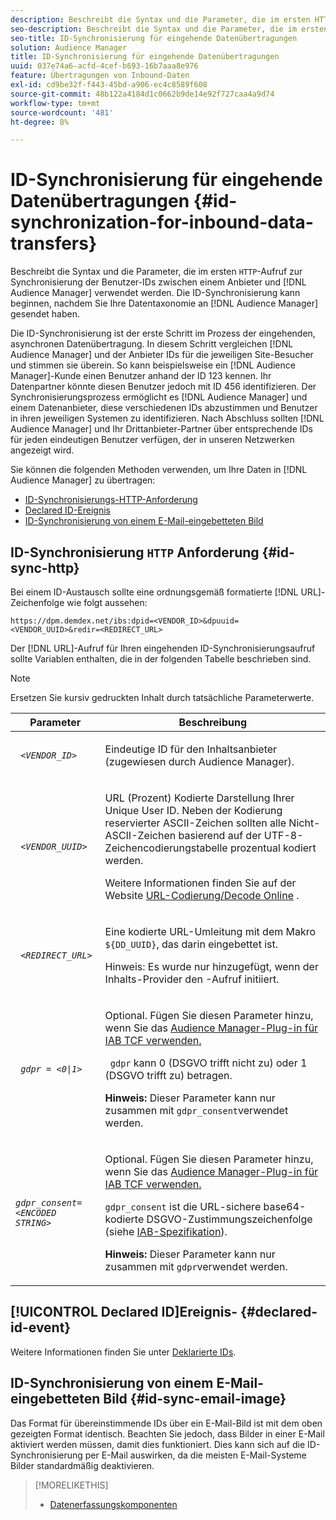 ```yaml
---
description: Beschreibt die Syntax und die Parameter, die im ersten HTTP-Aufruf zum Synchronisieren von Benutzer-IDs zwischen einem Anbieter und Audience Manager verwendet werden. Die ID-Synchronisierung kann beginnen, nachdem Sie Ihre Datentaxonomie an Audience Manager gesendet haben.
seo-description: Beschreibt die Syntax und die Parameter, die im ersten HTTP-Aufruf zum Synchronisieren von Benutzer-IDs zwischen einem Anbieter und Audience Manager verwendet werden. Die ID-Synchronisierung kann beginnen, nachdem Sie Ihre Datentaxonomie an Audience Manager gesendet haben.
seo-title: ID-Synchronisierung für eingehende Datenübertragungen
solution: Audience Manager
title: ID-Synchronisierung für eingehende Datenübertragungen
uuid: 037e74a6-acfd-4cef-b693-16b7aaa8e976
feature: Übertragungen von Inbound-Daten
exl-id: cd9be32f-f443-45bd-a906-ec4c8589f608
source-git-commit: 48b122a4184d1c0662b9de14e92f727caa4a9d74
workflow-type: tm+mt
source-wordcount: '481'
ht-degree: 8%

---
```


# ID-Synchronisierung für eingehende Datenübertragungen {#id-synchronization-for-inbound-data-transfers}

Beschreibt die Syntax und die Parameter, die im ersten `HTTP`-Aufruf zur Synchronisierung der Benutzer-IDs zwischen einem Anbieter und [!DNL Audience Manager] verwendet werden. Die ID-Synchronisierung kann beginnen, nachdem Sie Ihre Datentaxonomie an [!DNL Audience Manager] gesendet haben.

Die ID-Synchronisierung ist der erste Schritt im Prozess der eingehenden, asynchronen Datenübertragung. In diesem Schritt vergleichen [!DNL Audience Manager] und der Anbieter IDs für die jeweiligen Site-Besucher und stimmen sie überein. So kann beispielsweise ein [!DNL Audience Manager]-Kunde einen Benutzer anhand der ID 123 kennen. Ihr Datenpartner könnte diesen Benutzer jedoch mit ID 456 identifizieren. Der Synchronisierungsprozess ermöglicht es [!DNL Audience Manager] und einem Datenanbieter, diese verschiedenen IDs abzustimmen und Benutzer in ihren jeweiligen Systemen zu identifizieren. Nach Abschluss sollten [!DNL Audience Manager] und Ihr Drittanbieter-Partner über entsprechende IDs für jeden eindeutigen Benutzer verfügen, der in unseren Netzwerken angezeigt wird.

Sie können die folgenden Methoden verwenden, um Ihre Daten in [!DNL Audience Manager] zu übertragen:

* [ID-Synchronisierungs-HTTP-Anforderung](../../../integration/sending-audience-data/batch-data-transfer-explained/id-sync-http.md#id-sync-http)
* [Declared ID-Ereignis](../../../integration/sending-audience-data/batch-data-transfer-explained/id-sync-http.md#declared-id-event)
* [ID-Synchronisierung von einem E-Mail-eingebetteten Bild](../../../integration/sending-audience-data/batch-data-transfer-explained/id-sync-http.md#id-sync-email-image)

## ID-Synchronisierung `HTTP` Anforderung {#id-sync-http}

Bei einem ID-Austausch sollte eine ordnungsgemäß formatierte [!DNL URL]-Zeichenfolge wie folgt aussehen:

```
https://dpm.demdex.net/ibs:dpid=<VENDOR_ID>&dpuuid=<VENDOR_UUID>&redir=<REDIRECT_URL>
```

Der [!DNL URL]-Aufruf für Ihren eingehenden ID-Synchronisierungsaufruf sollte Variablen enthalten, die in der folgenden Tabelle beschrieben sind.

>[!NOTE]
>
>Ersetzen Sie kursiv gedruckten Inhalt durch tatsächliche Parameterwerte.

<table id="table_EB9F4246E2A34ABB8ED06EA458EB186F"> 
 <thead> 
  <tr> 
   <th colname="col1" class="entry"> Parameter </th> 
   <th colname="col2" class="entry"> Beschreibung </th> 
  </tr> 
 </thead>
 <tbody> 
  <tr> 
   <td colname="col1"> <code> <i>&lt;VENDOR_ID&gt;</i> </code> </td> 
   <td colname="col2"> <p>Eindeutige ID für den Inhaltsanbieter (zugewiesen durch <span class="keyword"> Audience Manager</span>). </p> </td> 
  </tr> 
  <tr> 
   <td colname="col1"> <code> <i>&lt;VENDOR_UUID&gt;</i> </code> </td> 
   <td colname="col2"> <p>URL (Prozent) Kodierte Darstellung Ihrer Unique User ID. Neben der Kodierung reservierter ASCII-Zeichen sollten alle Nicht-ASCII-Zeichen basierend auf der UTF-8-Zeichencodierungstabelle prozentual kodiert werden. </p> <p>Weitere Informationen finden Sie auf der Website <a href="https://www.url-encode-decode.com" format="http" scope="external"> URL-Codierung/Decode Online</a> . </p> </td> 
  </tr> 
  <tr> 
   <td colname="col1"> <code> <i>&lt;REDIRECT_URL&gt;</i> </code> </td> 
   <td colname="col2"> <p>Eine kodierte URL-Umleitung mit dem Makro <code> ${DD_UUID}</code>, das darin eingebettet ist. </p> <p>Hinweis:  Es wurde nur hinzugefügt, wenn der Inhalts-Provider den -Aufruf initiiert. </p> </td> 
  </tr> 
  <tr> 
   <td colname="col1"> <code> <i>gdpr = &lt;0|1&gt;</i> </code> </td> 
   <td colname="col2"> <p>Optional. Fügen Sie diesen Parameter hinzu, wenn Sie das <a href="../../../overview/data-security-and-privacy/aam-iab-plugin.md">Audience Manager-Plug-in für IAB TCF verwenden.</a></p> <p><code> gdpr</code> kann 0 (DSGVO trifft nicht zu) oder 1 (DSGVO trifft zu) betragen. </p> <p> <b>Hinweis:</b> Dieser Parameter kann nur zusammen mit  <code>gdpr_consent</code>verwendet werden.</p></td> 
  </tr> 
  <tr> 
   <td colname="col1"> <code><i>gdpr_consent=&lt;ENCODED STRING&gt;</i> </code> </td> 
   <td colname="col2"> <p>Optional. Fügen Sie diesen Parameter hinzu, wenn Sie das <a href="../../../overview/data-security-and-privacy/aam-iab-plugin.md">Audience Manager-Plug-in für IAB TCF verwenden.</a></p> <p><code>gdpr_consent</code> ist die URL-sichere base64-kodierte DSGVO-Zustimmungszeichenfolge (siehe <a href="https://github.com/InteractiveAdvertisingBureau/GDPR-Transparency-and-Consent-Framework/blob/master/URL-based%20Consent%20Passing_%20Framework%20Guidance.md#specifications" format="http" scope="external"> IAB-Spezifikation</a>). </p> <p> <b>Hinweis:</b> Dieser Parameter kann nur zusammen mit  <code>gdpr</code>verwendet werden.</p> </td> 
  </tr> 
 </tbody> 
</table>

## [!UICONTROL Declared ID]Ereignis- {#declared-id-event}

Weitere Informationen finden Sie unter [Deklarierte IDs](../../../features/declared-ids.md).

## ID-Synchronisierung von einem E-Mail-eingebetteten Bild {#id-sync-email-image}

Das Format für übereinstimmende IDs über ein E-Mail-Bild ist mit dem oben gezeigten Format identisch. Beachten Sie jedoch, dass Bilder in einer E-Mail aktiviert werden müssen, damit dies funktioniert. Dies kann sich auf die ID-Synchronisierung per E-Mail auswirken, da die meisten E-Mail-Systeme Bilder standardmäßig deaktivieren.

>[!MORELIKETHIS]
>
>* [Datenerfassungskomponenten](../../../reference/system-components/components-data-collection.md)

